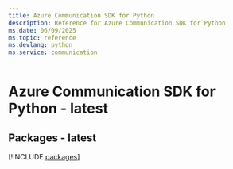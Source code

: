 ```yaml
---
title: Azure Communication SDK for Python
description: Reference for Azure Communication SDK for Python
ms.date: 06/09/2025
ms.topic: reference
ms.devlang: python
ms.service: communication
---
```

# Azure Communication SDK for Python - latest
## Packages - latest
[!INCLUDE [packages](communication-index.md)]